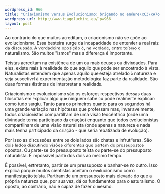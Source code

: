 ```yaml
--- 
wordpress_id: 966
title: "Criacionismo versus Evolucionismo: brigando no endere\xC3\xA7o errado"
wordpress_url: http://www.tiagoluchini.eu/?p=966
layout: post
---
```

Ao contrário do que muitos acreditam, o criacionismo não se opõe ao evolucionismo. Essa besteira surge da incapacidade de entender a real raiz da discussão. A verdadeira oposição é, na verdade, entre teísmo e naturalismo. São muitos "ismos" mas a diferença é importante.

Teístas acreditam na existência de um ou mais deuses ou divindades. Para eles, existe mais à realidade do que aquilo que pode ser encontrado à vista. Naturalistas entendem que apenas aquilo que esteja atrelado à natureza e seja suscetível à experimentação metodológica faz parte da realidade. São duas formas distintas de interpretar a realidade.

Criacionismo e evolucionismo são os esforços respectivos dessas duas filosofias em explicar algo que ninguém sabe ou pode realmente explicar: como tudo surgiu. Tanto para os primeiros quanto para os segundos há uma grande variação nas hipóteses que professam mas, invariavelmente, todos criacionistas compartilham de uma visão teocêntrica (onde uma divindade tenha participado da criação) enquanto que todos evolucionistas compartilham de uma visão naturalista (onde apenas a natureza e nada mais tenha participado da criação - que seria rebatizada de evolução).

Por isso as discussões entre os dois lados são chatas e infrutíferas. São dois lados discutindo visões diferentes que partem de pressupostos opostos. Ou parte-se do pressuposto teísta ou parte-se do pressuposto naturalista. É impossível partir dos dois ao mesmo tempo.

É possível, entretanto, partir de um pressuposto e banhar-se no outro. Isso explica porque muitos cientistas aceitam o evolucionismo como manifestação teísta. Partiram de um pressuposto mais elevado do que a própria natureza que, por sua vez, dá os fundamentos para o naturalismo. O oposto, ao contrário, não é capaz de fazer o mesmo.
